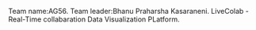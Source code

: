 Team name:AG56.
Team leader:Bhanu Praharsha Kasaraneni.
LiveColab - Real-Time collabaration Data Visualization PLatform.
